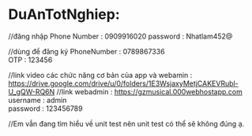 # DuAnTotNghiep: 
//đăng nhập
Phone Number : 0909916020
password : Nhatlam452@

//dùng để đăng ký 
PhoneNumber : 0789867336    
OTP : 123456

//link video các chức năng cơ bản của app và webamin : https://drive.google.com/drive/u/0/folders/1E3WsjaxyMetjCAKEVRubl-U_gQW-RQ6N
//link webadmin : https://gzmusical.000webhostapp.com
username : admin    
password : 123456789

//Em vẫn đang tìm hiểu về unit test nên unit test có thể sẽ không đúng ạ.